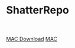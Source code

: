 # ShatterRepo
<br><br>
<a href="https://github.com/poolofclay33/ShatterRepo/blob/master/MAC%20Build.zip">MAC Download</a> 
<a href="MAC Build.zip" download>MAC</a>
